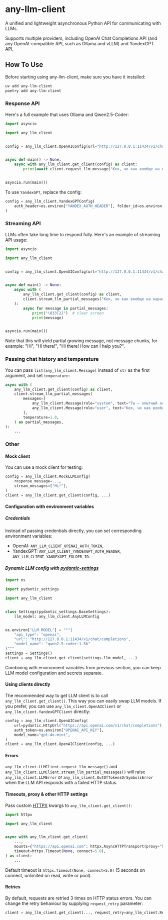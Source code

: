 # any-llm-client

A unified and lightweight asynchronous Python API for communicating with LLMs.

Supports multiple providers, including OpenAI Chat Completions API (and any OpenAI-compatible API, such as Ollama and vLLM) and YandexGPT API.

## How To Use

Before starting using any-llm-client, make sure you have it installed:

```sh
uv add any-llm-client
poetry add any-llm-client
```

### Response API

Here's a full example that uses Ollama and Qwen2.5-Coder:

```python
import asyncio

import any_llm_client


config = any_llm_client.OpenAIConfig(url="http://127.0.0.1:11434/v1/chat/completions", model_name="qwen2.5-coder:1.5b")


async def main() -> None:
    async with any_llm_client.get_client(config) as client:
        print(await client.request_llm_message("Кек, чо как вообще на нарах?"))


asyncio.run(main())
```

To use `YandexGPT`, replace the config:

```python
config = any_llm_client.YandexGPTConfig(
    auth_header=os.environ["YANDEX_AUTH_HEADER"], folder_id=os.environ["YANDEX_FOLDER_ID"], model_name="yandexgpt"
)
```

### Streaming API

LLMs often take long time to respond fully. Here's an example of streaming API usage:

```python
import asyncio

import any_llm_client


config = any_llm_client.OpenAIConfig(url="http://127.0.0.1:11434/v1/chat/completions", model_name="qwen2.5-coder:1.5b")


async def main() -> None:
    async with (
        any_llm_client.get_client(config) as client,
        client.stream_llm_partial_messages("Кек, чо как вообще на нарах?") as partial_messages,
    ):
        async for message in partial_messages:
            print("\033[2J")  # clear screen
            print(message)


asyncio.run(main())
```

Note that this will yield partial growing message, not message chunks, for example: "Hi", "Hi there!", "Hi there! How can I help you?".

### Passing chat history and temperature

You can pass `list[any_llm_client.Message]` instead of `str` as the first argument, and set `temperature`:

```python
async with (
    any_llm_client.get_client(config) as client,
    client.stream_llm_partial_messages(
        messages=[
            any_llm_client.Message(role="system", text="Ты — опытный ассистент"),
            any_llm_client.Message(role="user", text="Кек, чо как вообще на нарах?"),
        ],
        temperature=1.0,
    ) as partial_messages,
):
    ...
```

### Other

#### Mock client

You can use a mock client for testing:

```python
config = any_llm_client.MockLLMConfig(
    response_message=...,
    stream_messages=["Hi!"],
)
client = any_llm_client.get_client(config, ...)
```

#### Configuration with environment variables

##### Credentials

Instead of passing credentials directly, you can set corresponding environment variables:

- OpenAI: `ANY_LLM_CLIENT_OPENAI_AUTH_TOKEN`,
- YandexGPT: `ANY_LLM_CLIENT_YANDEXGPT_AUTH_HEADER`, `ANY_LLM_CLIENT_YANDEXGPT_FOLDER_ID`.

##### Dynamic LLM config with [pydantic-settings](https://docs.pydantic.dev/latest/concepts/pydantic_settings/)

```python
import os

import pydantic_settings

import any_llm_client


class Settings(pydantic_settings.BaseSettings):
    llm_model: any_llm_client.AnyLLMConfig


os.environ["LLM_MODEL"] = """{
    "api_type": "openai",
    "url": "http://127.0.0.1:11434/v1/chat/completions",
    "model_name": "qwen2.5-coder:1.5b"
}"""
settings = Settings()
client = any_llm_client.get_client(settings.llm_model, ...)
```

Combining with environment variables from previous section, you can keep LLM model configuration and secrets separate.

#### Using clients directly

The recommended way to get LLM client is to call `any_llm_client.get_client()`. This way you can easily swap LLM models. If you prefer, you can use `any_llm_client.OpenAIClient` or `any_llm_client.YandexGPTClient` directly:

```python
config = any_llm_client.OpenAIConfig(
    url=pydantic.HttpUrl("https://api.openai.com/v1/chat/completions"),
    auth_token=os.environ["OPENAI_API_KEY"],
    model_name="gpt-4o-mini",
)
client = any_llm_client.OpenAIClient(config, ...)
```

#### Errors

`any_llm_client.LLMClient.request_llm_message()` and `any_llm_client.LLMClient.stream_llm_partial_messages()` will raise `any_llm_client.LLMError` or `any_llm_client.OutOfTokensOrSymbolsError` when the LLM API responds with a failed HTTP status.

#### Timeouts, proxy & other HTTP settings


Pass custom [HTTPX](https://www.python-httpx.org) kwargs to `any_llm_client.get_client()`:

```python
import httpx

import any_llm_client


async with any_llm_client.get_client(
    ...,
    mounts={"https://api.openai.com": httpx.AsyncHTTPTransport(proxy="http://localhost:8030")},
    timeout=httpx.Timeout(None, connect=5.0),
) as client:
    ...
```

Default timeout is `httpx.Timeout(None, connect=5.0)` (5 seconds on connect, unlimited on read, write or pool).

#### Retries

By default, requests are retried 3 times on HTTP status errors. You can change the retry behaviour by supplying `request_retry` parameter:

```python
client = any_llm_client.get_client(..., request_retry=any_llm_client.RequestRetryConfig(attempts=5, ...))
```
